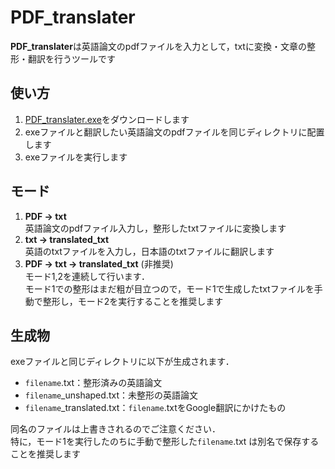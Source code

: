 # PDF_translater

**PDF_translater**は英語論文のpdfファイルを入力として，txtに変換・文章の整形・翻訳を行うツールです

## 使い方
1. [PDF_translater.exe](https://github.com/parthenos0908/PDF_translater/raw/main/PDF_translater.exe)をダウンロードします
2. exeファイルと翻訳したい英語論文のpdfファイルを同じディレクトリに配置します
3. exeファイルを実行します

## モード
1. **PDF → txt**  
英語論文のpdfファイル入力し，整形したtxtファイルに変換します
2. **txt → translated_txt**  
英語のtxtファイルを入力し，日本語のtxtファイルに翻訳します
3. **PDF → txt → translated_txt** (非推奨)  
モード1,2を連続して行います．  
モード1での整形はまだ粗が目立つので，モード1で生成したtxtファイルを手動で整形し，モード2を実行することを推奨します

## 生成物
exeファイルと同じディレクトリに以下が生成されます．  
- `filename`.txt：整形済みの英語論文
- `filename`\_unshaped.txt：未整形の英語論文
- `filename`\_translated.txt：`filename`.txtをGoogle翻訳にかけたもの

同名のファイルは上書きされるのでご注意ください．  
特に，モード1を実行したのちに手動で整形した`filename`.txt は別名で保存することを推奨します
